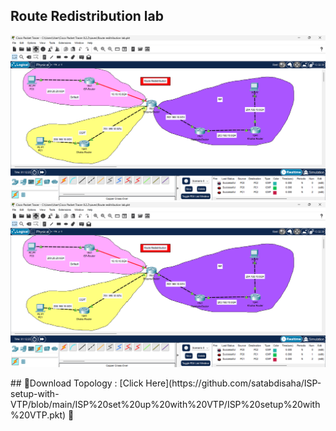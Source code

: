 ## Route Redistribution lab

<p align="center">
  <img src="https://github.com/satabdisaha/redistribution-lab/blob/main/Screenshot%202025-04-20%20140056.png" alt="Let's Get Started">
   <img src="https://github.com/satabdisaha/redistribution-lab/blob/main/Screenshot%202025-04-20%20140056.png" alt="Let's Get Started">
</p>
## 📁Download Topology :   [Click Here](https://github.com/satabdisaha/ISP-setup-with-VTP/blob/main/ISP%20set%20up%20with%20VTP/ISP%20setup%20with%20VTP.pkt)  🔫<br>
